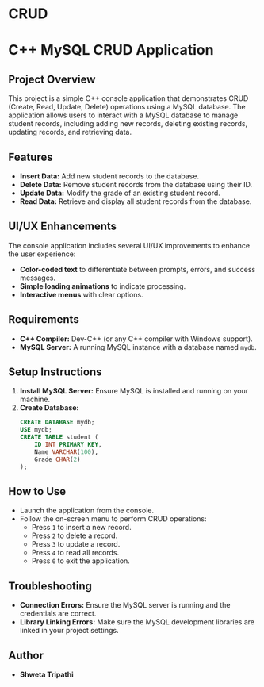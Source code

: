 
# CRUD
# C++ MySQL CRUD Application

## Project Overview
This project is a simple C++ console application that demonstrates CRUD (Create, Read, Update, Delete) operations using a MySQL database. The application allows users to interact with a MySQL database to manage student records, including adding new records, deleting existing records, updating records, and retrieving data.

## Features
- **Insert Data:** Add new student records to the database.
- **Delete Data:** Remove student records from the database using their ID.
- **Update Data:** Modify the grade of an existing student record.
- **Read Data:** Retrieve and display all student records from the database.

## UI/UX Enhancements
The console application includes several UI/UX improvements to enhance the user experience:
- **Color-coded text** to differentiate between prompts, errors, and success messages.
- **Simple loading animations** to indicate processing.
- **Interactive menus** with clear options.

## Requirements
- **C++ Compiler:** Dev-C++ (or any C++ compiler with Windows support).
- **MySQL Server:** A running MySQL instance with a database named `mydb`.

## Setup Instructions
1. **Install MySQL Server:** Ensure MySQL is installed and running on your machine.
2. **Create Database:**
   ```sql
   CREATE DATABASE mydb;
   USE mydb;
   CREATE TABLE student (
       ID INT PRIMARY KEY,
       Name VARCHAR(100),
       Grade CHAR(2)
   );
   ```

## How to Use
- Launch the application from the console.
- Follow the on-screen menu to perform CRUD operations:
  - Press `1` to insert a new record.
  - Press `2` to delete a record.
  - Press `3` to update a record.
  - Press `4` to read all records.
  - Press `0` to exit the application.

## Troubleshooting
- **Connection Errors:** Ensure the MySQL server is running and the credentials are correct.
- **Library Linking Errors:** Make sure the MySQL development libraries are linked in your project settings.

## Author
- **Shweta Tripathi**
